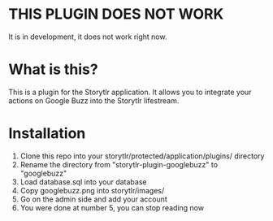 # THIS PLUGIN DOES NOT WORK #

It is in development, it does not work right now.

# What is this? #

This is a plugin for the Storytlr application.  It allows you to integrate your actions on Google Buzz into the Storytlr lifestream.

# Installation #

1. Clone this repo into your storytlr/protected/application/plugins/ directory
2. Rename the directory from "storytlr-plugin-googlebuzz" to "googlebuzz"
3. Load database.sql into your database
4. Copy googlebuzz.png into storytlr/images/
5. Go on the admin side and add your account
6. You were done at number 5, you can stop reading now
